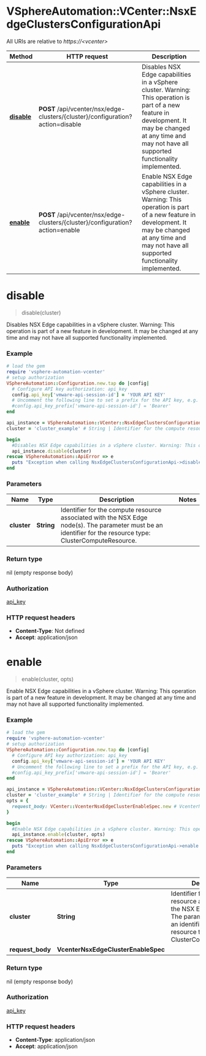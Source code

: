 # VSphereAutomation::VCenter::NsxEdgeClustersConfigurationApi

All URIs are relative to *https://&lt;vcenter&gt;*

Method | HTTP request | Description
------------- | ------------- | -------------
[**disable**](NsxEdgeClustersConfigurationApi.md#disable) | **POST** /api/vcenter/nsx/edge-clusters/{cluster}/configuration?action&#x3D;disable | Disables NSX Edge capabilities in a vSphere cluster. Warning: This operation is part of a new feature in development. It may be changed at any time and may not have all supported functionality implemented.
[**enable**](NsxEdgeClustersConfigurationApi.md#enable) | **POST** /api/vcenter/nsx/edge-clusters/{cluster}/configuration?action&#x3D;enable | Enable NSX Edge capabilities in a vSphere cluster. Warning: This operation is part of a new feature in development. It may be changed at any time and may not have all supported functionality implemented.


# **disable**
> disable(cluster)

Disables NSX Edge capabilities in a vSphere cluster. Warning: This operation is part of a new feature in development. It may be changed at any time and may not have all supported functionality implemented.

### Example
```ruby
# load the gem
require 'vsphere-automation-vcenter'
# setup authorization
VSphereAutomation::Configuration.new.tap do |config|
  # Configure API key authorization: api_key
  config.api_key['vmware-api-session-id'] = 'YOUR API KEY'
  # Uncomment the following line to set a prefix for the API key, e.g. 'Bearer' (defaults to nil)
  #config.api_key_prefix['vmware-api-session-id'] = 'Bearer'
end

api_instance = VSphereAutomation::VCenter::NsxEdgeClustersConfigurationApi.new
cluster = 'cluster_example' # String | Identifier for the compute resource associated with the NSX Edge node(s). The parameter must be an identifier for the resource type: ClusterComputeResource.

begin
  #Disables NSX Edge capabilities in a vSphere cluster. Warning: This operation is part of a new feature in development. It may be changed at any time and may not have all supported functionality implemented.
  api_instance.disable(cluster)
rescue VSphereAutomation::ApiError => e
  puts "Exception when calling NsxEdgeClustersConfigurationApi->disable: #{e}"
end
```

### Parameters

Name | Type | Description  | Notes
------------- | ------------- | ------------- | -------------
 **cluster** | **String**| Identifier for the compute resource associated with the NSX Edge node(s). The parameter must be an identifier for the resource type: ClusterComputeResource. | 

### Return type

nil (empty response body)

### Authorization

[api_key](../README.md#api_key)

### HTTP request headers

 - **Content-Type**: Not defined
 - **Accept**: application/json



# **enable**
> enable(cluster, opts)

Enable NSX Edge capabilities in a vSphere cluster. Warning: This operation is part of a new feature in development. It may be changed at any time and may not have all supported functionality implemented.

### Example
```ruby
# load the gem
require 'vsphere-automation-vcenter'
# setup authorization
VSphereAutomation::Configuration.new.tap do |config|
  # Configure API key authorization: api_key
  config.api_key['vmware-api-session-id'] = 'YOUR API KEY'
  # Uncomment the following line to set a prefix for the API key, e.g. 'Bearer' (defaults to nil)
  #config.api_key_prefix['vmware-api-session-id'] = 'Bearer'
end

api_instance = VSphereAutomation::VCenter::NsxEdgeClustersConfigurationApi.new
cluster = 'cluster_example' # String | Identifier for the compute resource associated with the NSX Edge node(s). The parameter must be an identifier for the resource type: ClusterComputeResource.
opts = {
  request_body: VCenter::VcenterNsxEdgeClusterEnableSpec.new # VcenterNsxEdgeClusterEnableSpec | 
}

begin
  #Enable NSX Edge capabilities in a vSphere cluster. Warning: This operation is part of a new feature in development. It may be changed at any time and may not have all supported functionality implemented.
  api_instance.enable(cluster, opts)
rescue VSphereAutomation::ApiError => e
  puts "Exception when calling NsxEdgeClustersConfigurationApi->enable: #{e}"
end
```

### Parameters

Name | Type | Description  | Notes
------------- | ------------- | ------------- | -------------
 **cluster** | **String**| Identifier for the compute resource associated with the NSX Edge node(s). The parameter must be an identifier for the resource type: ClusterComputeResource. | 
 **request_body** | **VcenterNsxEdgeClusterEnableSpec**|  | [optional] 

### Return type

nil (empty response body)

### Authorization

[api_key](../README.md#api_key)

### HTTP request headers

 - **Content-Type**: application/json
 - **Accept**: application/json



